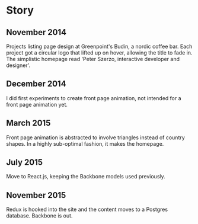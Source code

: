 # Story

## November 2014

Projects listing page design at Greenpoint's Budin, a nordic coffee bar. Each project got a circular logo that lifted up on hover, allowing the title to fade in. The simplistic homepage read 'Peter Szerzo, interactive developer and designer'.

## December 2014

I did first experiments to create front page animation, not intended for a front page animation yet.

## March 2015

Front page animation is abstracted to involve triangles instead of country shapes. In a highly sub-optimal fashion, it makes the homepage.

## July 2015

Move to React.js, keeping the Backbone models used previously.

## November 2015

Redux is hooked into the site and the content moves to a Postgres database. Backbone is out.